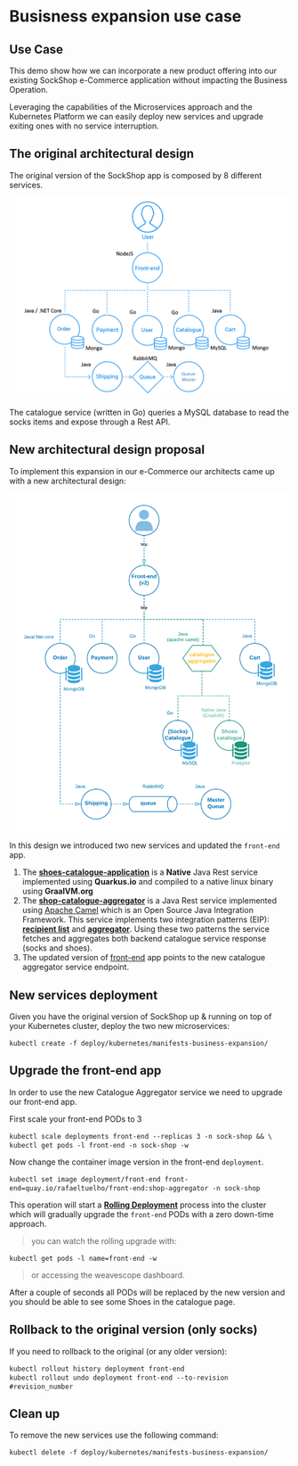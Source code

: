 # Busisness expansion use case

## Use Case
This demo show how we can incorporate a new product offering into our existing SockShop e-Commerce application without impacting the Business Operation.

Leveraging the capabilities of the Microservices approach and the Kubernetes Platform we can easily deploy new services and upgrade exiting ones with no service interruption.

## The original architectural design
The original version of the SockShop app is composed by 8 different services.

 ![Architecture diagram](https://github.com/microservices-demo/microservices-demo.github.io/blob/HEAD/assets/Architecture.png "Architecture    ")

The catalogue service (written in Go) queries a MySQL database to read the socks items and expose through a Rest API.

## New architectural design proposal
To implement this expansion in our e-Commerce our architects came up with a new architectural design:

![New Architecture diagram](../../../internal-docs/Arch_v2.png "Architecture")

In this design we introduced two new services and updated the `front-end` app.

 1. The [**shoes-catalogue-application**](https://github.com/rafaeltuelho/shoes-catalogue-application) is a __Native__ Java Rest service implemented using **Quarkus.io** and compiled to a native linux binary using **GraalVM.org**
 2. The [**shop-catalogue-aggregator**](https://github.com/rafaeltuelho/shop-catalogue-aggregator) is a Java Rest service implemented using [Apache Camel](https://camel.apache.org/staging/) which is an Open Source Java Integration Framework. This service implements two integration patterns (EIP): [**recipient list**](https://www.enterpriseintegrationpatterns.com/patterns/messaging/RecipientList.html) and [**aggregator**](https://www.enterpriseintegrationpatterns.com/patterns/messaging/Aggregator.html). Using these two patterns the service fetches and aggregates both backend catalogue service response (socks and shoes).
 3. The updated version of [front-end](https://github.com/rafaeltuelho/front-end/tree/shop-aggregator) app points to the new catalogue aggregator service endpoint.

## New services deployment
Given you have the original version of SockShop up & running on top of your Kubernetes cluster, deploy the two new microservices:

```
kubectl create -f deploy/kubernetes/manifests-business-expansion/
```

## Upgrade the front-end app
In order to use the new Catalogue Aggregator service we need to upgrade our front-end app. 

First scale your front-end PODs to 3
```
kubectl scale deployments front-end --replicas 3 -n sock-shop && \
kubectl get pods -l front-end -n sock-shop -w
```

Now change the container image version in the front-end `deployment`.

```
kubectl set image deployment/front-end front-end=quay.io/rafaeltuelho/front-end:shop-aggregator -n sock-shop
```

This operation will start a [**Rolling Deployment**](https://kubernetes.io/docs/tutorials/kubernetes-basics/update/update-intro/) process into the cluster which will gradually upgrade the `front-end` PODs with a zero down-time approach.

> you can watch the rolling upgrade with:
  ```
  kubectl get pods -l name=front-end -w
  ```
> or accessing the weavescope dashboard.

After a couple of seconds all PODs will be replaced by the new version and you should be able to see some Shoes in the catalogue page.

## Rollback to the original version (only socks)
If you need to rollback to the original (or any older version):

```
kubectl rollout history deployment front-end
kubectl rollout undo deployment front-end --to-revision #revision_number
```

## Clean up
To remove the new services use the following command:

```
kubectl delete -f deploy/kubernetes/manifests-business-expansion/
```